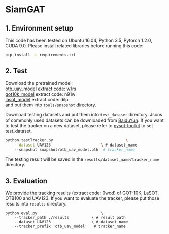 # SiamGAT

## 1. Environment setup
This code has been tested on Ubuntu 16.04, Python 3.5, Pytorch 1.2.0, CUDA 9.0.
Please install related libraries before running this code: 
```bash
pip install -r requirements.txt
```

## 2. Test
Download the pretrained model:  
[otb_uav_model](https://pan.baidu.com/s/1nuK-gAX12K96CQpHbHr3tA) extract code: w1rs  
[got10k_model](ghttps://pan.baidu.com/s/1LcKRO4t3vqGs8r7Lb73lmA) extract code: n91w  
[lasot_model](https://pan.baidu.com/s/17-pG-Mytg4sT330mhd584A) extract code: dilp  
 and put them into `tools/snapshot` directory.

Download testing datasets and put them into `test_dataset` directory. Jsons of commonly used datasets can be downloaded from [BaiduYun](https://pan.baidu.com/s/1js0Qhykqqur7_lNRtle1tA#list/path=%2F). If you want to test the tracker on a new dataset, please refer to [pysot-toolkit](https://github.com/StrangerZhang/pysot-toolkit) to set test_dataset.

```bash 
python testTracker.py                                \
	--dataset UAV123                      \ # dataset_name
	--snapshot snapshot/otb_uav_model.pth  # tracker_name
```
The testing result will be saved in the `results/dataset_name/tracker_name` directory.

## 3. Evaluation
We provide the tracking [results](https://pan.baidu.com/s/1Ohit3C_hdy70x-JrdGUfeg) (extract code: 0wod) of GOT-10K, LaSOT, OTB100 and UAV123. If you want to evaluate the tracker, please put those results into  `results` directory.
```
python eval.py 	                          \
	--tracker_path ./results          \ # result path
	--dataset UAV123                  \ # dataset_name
	--tracker_prefix 'otb_uav_model'   # tracker_name
```